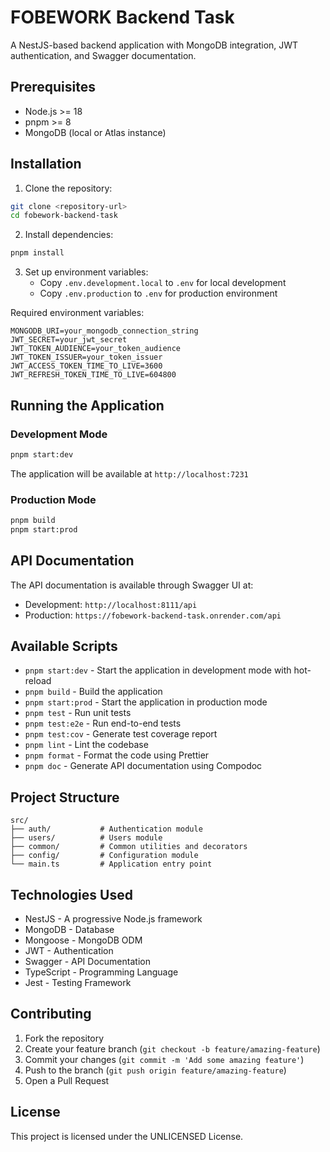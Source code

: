 # FOBEWORK Backend Task

A NestJS-based backend application with MongoDB integration, JWT authentication, and Swagger documentation.

## Prerequisites

- Node.js >= 18
- pnpm >= 8
- MongoDB (local or Atlas instance)

## Installation

1. Clone the repository:
```bash
git clone <repository-url>
cd fobework-backend-task
```

2. Install dependencies:
```bash
pnpm install
```

3. Set up environment variables:
   - Copy `.env.development.local` to `.env` for local development
   - Copy `.env.production` to `.env` for production environment

Required environment variables:
```env
MONGODB_URI=your_mongodb_connection_string
JWT_SECRET=your_jwt_secret
JWT_TOKEN_AUDIENCE=your_token_audience
JWT_TOKEN_ISSUER=your_token_issuer
JWT_ACCESS_TOKEN_TIME_TO_LIVE=3600
JWT_REFRESH_TOKEN_TIME_TO_LIVE=604800
```

## Running the Application

### Development Mode
```bash
pnpm start:dev
```
The application will be available at `http://localhost:7231`

### Production Mode
```bash
pnpm build
pnpm start:prod
```

## API Documentation

The API documentation is available through Swagger UI at:
- Development: `http://localhost:8111/api`
- Production: `https://fobework-backend-task.onrender.com/api`

## Available Scripts

- `pnpm start:dev` - Start the application in development mode with hot-reload
- `pnpm build` - Build the application
- `pnpm start:prod` - Start the application in production mode
- `pnpm test` - Run unit tests
- `pnpm test:e2e` - Run end-to-end tests
- `pnpm test:cov` - Generate test coverage report
- `pnpm lint` - Lint the codebase
- `pnpm format` - Format the code using Prettier
- `pnpm doc` - Generate API documentation using Compodoc

## Project Structure

```
src/
├── auth/           # Authentication module
├── users/          # Users module
├── common/         # Common utilities and decorators
├── config/         # Configuration module
└── main.ts         # Application entry point
```

## Technologies Used

- NestJS - A progressive Node.js framework
- MongoDB - Database
- Mongoose - MongoDB ODM
- JWT - Authentication
- Swagger - API Documentation
- TypeScript - Programming Language
- Jest - Testing Framework

## Contributing

1. Fork the repository
2. Create your feature branch (`git checkout -b feature/amazing-feature`)
3. Commit your changes (`git commit -m 'Add some amazing feature'`)
4. Push to the branch (`git push origin feature/amazing-feature`)
5. Open a Pull Request

## License

This project is licensed under the UNLICENSED License.
